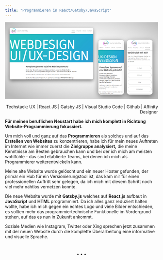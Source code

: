 ```yaml
---
title: "Programmieren in React/Gatsby/JavaScript"
---
```


![Neustart in Richtung Programmieren](../images/WebsiteMockup_UIUXDesign.jpg)

<div style="text-align: right">Techstack: UX | React JS | Gatsby JS | Visual Studio Code | Github | Affinity Designer</div>

**Für meinen beruflichen Neustart habe ich mich komplett in Richtung Website-Programmierung fokussiert.**

Um mich voll und ganz auf das **Programmieren** als solches und auf das **Erstellen von Websites** zu konzentrieren, habe ich für mein neues Auftreten im Internet wie immer zuerst die **Zielgruppe analysiert,** die meine Kenntnisse am Besten gebrauchen kann und bei der ich mich am meisten wohlfühle - das sind etablierte Teams, bei denen ich mich als Programmierer weiterentwickeln kann.

Meine alte Website wurde gelöscht und ein neuer Hoster gefunden, der primär ein Hub für ein Versionierungstool ist, das kam mir für einen professionellen Auftritt sehr gelegen, da ich mich mit diesem Schritt noch viel mehr nahtlos vernetzen konnte.

Die neue Website wurde mit **Gatsby.js** welches auf **React.js** aufbaut in **JavaScript** und **HTML** programmiert. Da ich alles ganz reduziert halten wollte, habe ich mich gegen ein echtes Logo und viele Bilder entschieden, es sollten mehr das programmiertechnische Funktionelle im Vordergrund stehen, auf das es nun in Zukunft ankommt.

Soziale Medien wie Instagram, Twitter oder Xing sprechen jetzt zusammen mit der neuen Website durch die komplette Überarbeitung eine informative und visuelle Sprache.

<p style="text-align: center;margin-top: 40px;">&bull; &bull; &bull;</p>